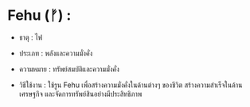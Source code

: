 # Fehu (ᚠ) : 

- ธาตุ : ไฟ

- ประเภท : พลังและความมั่งคั่ง

- ความหมาย : ทรัพย์สมบัติและความมั่งคั่ง

- วิธีใช้งาน : ใช้รูน Fehu เพื่อสร้างความมั่งคั่งในด้านต่างๆ ของชีวิต สร้างความสำเร็จในด้านเศรษฐกิจ และจัดการทรัพย์สินอย่างมีประสิทธิภาพ
